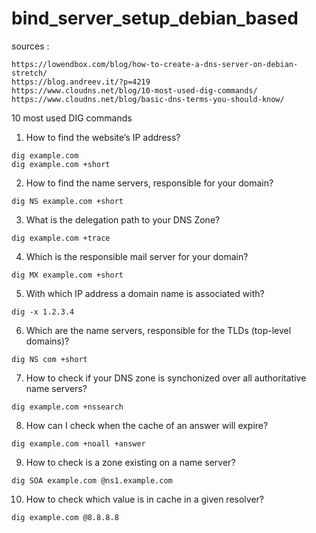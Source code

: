# bind_server_setup_debian_based

sources : 
```
https://lowendbox.com/blog/how-to-create-a-dns-server-on-debian-stretch/
https://blog.andreev.it/?p=4219
https://www.cloudns.net/blog/10-most-used-dig-commands/
https://www.cloudns.net/blog/basic-dns-terms-you-should-know/
```

10 most used DIG commands

1. How to find the website’s IP address?
 ``` 
 dig example.com
 dig example.com +short
 ```
2. How to find the name servers, responsible for your domain?
```
dig NS example.com +short
```
3. What is the delegation path to your DNS Zone?
```
dig example.com +trace
```
4. Which is the responsible mail server for your domain?
```
dig MX example.com +short
```
5. With which IP address a domain name is associated with?
```
dig -x 1.2.3.4
```
6. Which are the name servers, responsible for the TLDs (top-level domains)?
```
dig NS com +short
```
7. How to check if your DNS zone is synchonized over all authoritative name servers?
```
dig example.com +nssearch
```
8. How can I check when the cache of an answer will expire?
```
dig example.com +noall +answer
```
9. How to check is a zone existing on a name server?
```
dig SOA example.com @ns1.example.com 
```
10. How to check which value is in cache in a given resolver?
```
dig example.com @8.8.8.8
```











